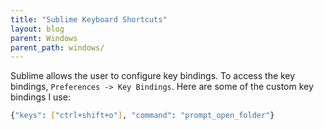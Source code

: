 ```yaml
---
title: "Sublime Keyboard Shortcuts"
layout: blog
parent: Windows
parent_path: windows/
---
```

Sublime allows the user to configure key bindings. To access the key bindings, `Preferences -> Key Bindings`. Here are some of the custom key bindings I use:

```bash
{"keys": ["ctrl+shift+o"], "command": "prompt_open_folder"}
```
